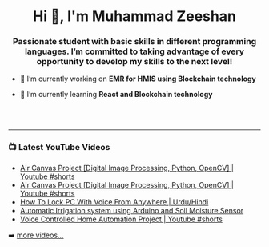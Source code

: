 <h1 align="center">Hi 👋, I'm Muhammad Zeeshan</h1>
<h3 align="center">Passionate student with basic skills in different programming languages. I’m committed to taking advantage of every opportunity to develop my skills to the next level!</h3>

- 🔭 I’m currently working on **EMR for HMIS using Blockchain technology**

- 🌱 I’m currently learning **React and  Blockchain technology**


<br />
<br />

---

### 📺 Latest YouTube Videos

<!-- YOUTUBE:START -->
- [Air Canvas Project [Digital Image Processing, Python, OpenCV] | Youtube #shorts](https://www.youtube.com/watch?v=LHTdMxJHWB0)
- [Air Canvas Project [Digital Image Processing, Python, OpenCV] | Youtube #shorts](https://www.youtube.com/watch?v=heuERauaPJE)
- [How To Lock PC With Voice From Anywhere | Urdu/Hindi](https://www.youtube.com/watch?v=QuwMrZ9yfu8)
- [Automatic Irrigation system using Arduino and Soil Moisture Sensor](https://www.youtube.com/watch?v=WxjJttzQAcw)
- [Voice Controlled Home Automation Project | Youtube #shorts](https://www.youtube.com/watch?v=g172va8gjZ0)
<!-- YOUTUBE:END -->

➡️ [more videos...](https://www.youtube.com/bengrs)
